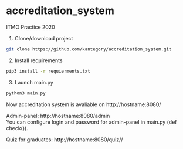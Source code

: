 # accreditation_system
ITMO Practice 2020

1. Clone/download project
```bash
git clone https://github.com/kantegory/accreditation_system.git
```

2. Install requirements
```bash
pip3 install -r requierments.txt
```

3. Launch main.py
```bash
python3 main.py
```

Now accreditation system is avaliable on http://hostname:8080/

Admin-panel: http://hostname:8080/admin  
You can configure login and password for admin-panel in main.py (def check()).  

Quiz for graduates: http://hostname:8080/quiz/<token>/<id>
